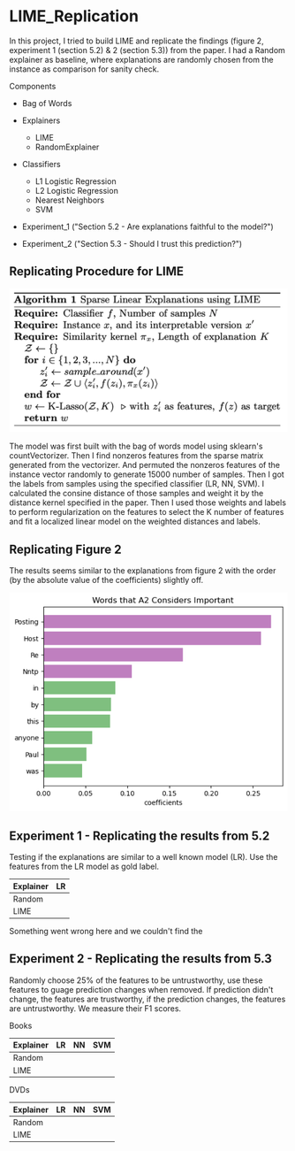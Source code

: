 # LIME_Replication

In this project, I tried to build LIME and replicate the findings (figure 2, experiment 1 (section 5.2) & 2 (section 5.3)) from the paper. I had a Random explainer as baseline, where explanations are randomly chosen from the instance as comparison for sanity check. 

Components

- Bag of Words

- Explainers
  - LIME
  - RandomExplainer

- Classifiers 
  - L1 Logistic Regression
  - L2 Logistic Regression
  - Nearest Neighbors
  - SVM

- Experiment_1 ("Section 5.2 - Are explanations faithful to the model?")

- Experiment_2 ("Section 5.3 - Should I trust this prediction?")

## Replicating Procedure for LIME

<img src="algorithm_1.png" width="600px;"/>

The model was first built with the bag of words model using sklearn's countVectorizer. Then I find nonzeros features from the sparse matrix generated from the vectorizer. And permuted the nonzeros features of the instance vector randomly to generate 15000 number of samples. Then I got the labels from samples using the specified classifier (LR, NN, SVM). I calculated the consine distance of those samples and weight it by the distance kernel specified in the paper. Then I used those weights and labels to perform regularization on the features to select the K number of features and fit a localized linear model on the weighted distances and labels.

## Replicating Figure 2
The results seems similar to the explanations from figure 2 with the order (by the absolute value of the coefficients) slightly off.

<img src="figure_2.png" width="600px;"/>


## Experiment 1 - Replicating the results from 5.2

Testing if the explanations are similar to a well known model (LR). Use the features from the LR model as gold label.

| Explainer     | LR        |
| ------------- |:---------:|
| Random        |         |
| LIME          |         |

Something went wrong here and we couldn't find the 

## Experiment 2 - Replicating the results from 5.3

Randomly choose 25% of the features to be untrustworthy, use these features to guage prediction changes when removed. If prediction didn't change, the features are trustworthy, if the prediction changes, the features are untrustworthy. We measure their F1 scores.

Books

| Explainer     | LR    | NN    |   SVM |
| ------------- | -----:| -----:| -----:|
| Random        |     |  |  |
| LIME          |       |    |    |


DVDs

| Explainer     | LR    | NN    |   SVM |
| ------------- | -----:| -----:| -----:|
| Random        |     |  |  |
| LIME          |       |    |    |




